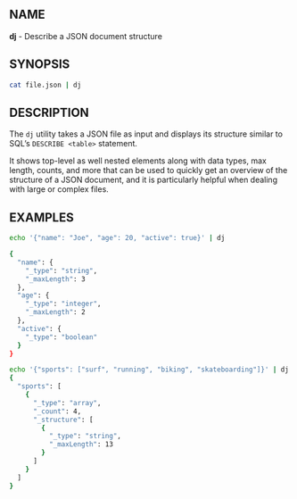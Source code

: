 ## NAME

**dj** - Describe a JSON document structure

## SYNOPSIS

```bash
cat file.json | dj
```

## DESCRIPTION

The `dj` utility takes a JSON file as input and displays its structure similar to SQL’s `DESCRIBE <table>` statement.

It shows top-level as well nested elements along with data types, max length, counts, and more that can be used to quickly get an overview of the structure of a JSON document, and it is particularly helpful when dealing with large or complex files.

## EXAMPLES

```bash
echo '{"name": "Joe", "age": 20, "active": true}' | dj

{
  "name": {
    "_type": "string",
    "_maxLength": 3
  },
  "age": {
    "_type": "integer",
    "_maxLength": 2
  },
  "active": {
    "_type": "boolean"
  }
}
```

```bash
echo '{"sports": ["surf", "running", "biking", "skateboarding"]}' | dj
{
  "sports": [
    {
      "_type": "array",
      "_count": 4,
      "_structure": [
        {
          "_type": "string",
          "_maxLength": 13
        }
      ]
    }
  ]
}
```
